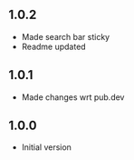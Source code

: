 ## 1.0.2

- Made search bar sticky
- Readme updated

## 1.0.1

- Made changes wrt pub.dev

## 1.0.0

- Initial version
